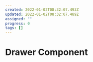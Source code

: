```yaml
---
created: 2022-01-02T08:32:07.493Z
updated: 2022-01-02T08:32:07.489Z
assigned: ""
progress: 0
tags: []
---
```


# Drawer Component

